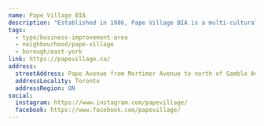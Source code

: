 ```yaml
---
name: Pape Village BIA
description: "Established in 1986, Pape Village BIA is a multi-cultural, pedestrian-friendly shopping district that is quaint yet vibrant. Our mission is to create a dynamic business environment that attracts visitors, supports local entrepreneurs, and cultivates a sense of belonging among residents."
tags:
  - type/business-improvement-area
  - neighbourhood/pape-village
  - borough/east-york
link: https://papevillage.ca/
address:
  streetAddress: Pape Avenue from Mortimer Avenue to north of Gamble Avenue
  addressLocality: Toronto
  addressRegion: ON
social:
  instagram: https://www.instagram.com/papevillage/
  facebook: https://www.facebook.com/papevillage/
---
```

